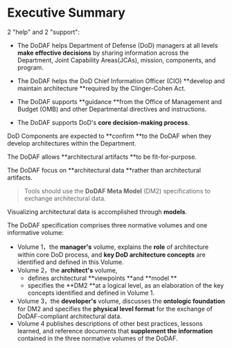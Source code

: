# Executive Summary

2 "help" and 2 "support":

* The DoDAF helps Department of Defense \(DoD\) managers at all levels **make effective decisions** by sharing information across the Department, Joint Capability Areas\(JCAs\), mission, components, and program.

* The DoDAF helps the DoD Chief Information Officer \(CIO\) **develop and maintain architecture **required by the Clinger-Cohen Act.

* The DoDAF supports **guidance **from the Office of Management and Budget \(OMB\) and other Departmental directives and instructions.

* The DoDAF supports DoD's **core decision-making process**.

DoD Components are expected to **confirm **to the DoDAF when they develop architectures within the Department.

The DoDAF allows **architectural artifacts **to be fit-for-purpose.

The DoDAF focus on **architectural data **rather than architectural artifacts.

> Tools should use the **DoDAF Meta Model** \(DM2\) specifications to exchange architectural data.

Visualizing architectural data is accomplished through **models**.

The DoDAF specification comprises three normative volumes and one informative volume:

* Volume 1，the **manager's** volume, explains the **role** of architecture within core DoD process, and **key DoD architecture concepts** are identified and defined in this Volume.
* Volume 2，the **architect's** volume, 
  * defines architectural **viewpoints **and **model **
  * specifies the **DM2 **at a logical level, as an elaboration of the key concepts identified and defined in Volume 1.
* Volume 3，the **developer's** volume, discusses the **ontologic foundation** for DM2 and specifies the **physical level format** for the exchange of DoDAF-compliant architectural data.
* Volume 4 publishes descriptions of other best practices, lessons learned, and reference documents that **supplement the information** contained in the three normative volumes of the DoDAF.



